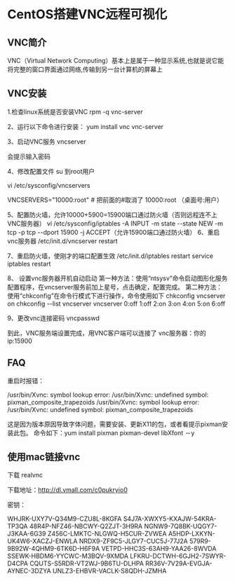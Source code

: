 # CentOS搭建VNC远程可视化

## VNC简介
VNC（Virtual Network Computing）基本上是属于一种显示系统,也就是说它能将完整的窗口界面通过网络,传输到另一台计算机的屏幕上

## VNC安装

1.检查linux系统是否安装VNC
rpm -q vnc-server

2、运行以下命令进行安装：
yum install vnc vnc-server

3、启动VNC服务
vncserver

会提示输入密码

4、修改配置文件
su 到root用户

vi /etc/sysconfig/vncservers

VNCSERVERS="10000:root" # 把前面的#取消了 10000:root （桌面号:用户）

5、配置防火墙，允许10000+5900=15900端口通过防火墙（否则远程连不上VNC服务器）
vi /etc/sysconfig/iptables
-A INPUT -m state --state NEW -m tcp -p tcp --dport 15900 -j ACCEPT（允许15900端口通过防火墙）
6、重启vnc服务器
 /etc/init.d/vncserver restart

7、重启防火墙，使刚才的端口配置生效
/etc/init.d/iptables restart
service iptables restart

8、 设置vnc服务器开机自动启动
第一种方法：使用“ntsysv”命令启动图形化服务配置程序，在vncserver服务前加上星号，点击确定，配置完成。
第二种方法：使用“chkconfig”在命令行模式下进行操作，命令使用如下
chkconfig vncserver on
chkconfig --list vncserver
vncserver       0:off   1:off   2:on    3:on    4:on    5:on    6:off

9、更改vnc连接密码
vncpasswd

到此，VNC服务端设置完成，用VNC客户端可以连接了
vnc服务器：你的ip:15900


## FAQ
重启时报错：

/usr/bin/Xvnc: symbol lookup error: /usr/bin/Xvnc: undefined symbol: 
pixman_composite_trapezoids
/usr/bin/Xvnc: symbol lookup error: /usr/bin/Xvnc: undefined symbol: 
pixman_composite_trapezoids


这是因为版本原因导致字体问题，需要安装、更新X11的包，或者看提示pixman安装此包。
命令如下：yum install pixman pixman-devel libXfont －y


## 使用mac链接vnc

下载 realvnc 

下载地址：http://dl.vmall.com/c0pukryio0


密钥：

WHJRK-UXY7V-Q34M9-CZU8L-8KGFA 
S4J7A-XWXY5-KXAJW-54KRA-TP3QA 
48R4P-NFZ46-NBCWY-Q2ZJT-3H9RA 
NGNW9-7Q8BK-UQGY7-J3KAA-6G39 
Z456C-LMKTC-NLGWQ-H5CUR-ZVWEA 
A5HDP-LXKYN-UK4W6-XACZJ-ENWLA 
NRDX9-ZF9C5-JLGY7-CUC5J-77J2A 
579R9-9B92W-4QHM9-6TK6D-H6F9A 
VETPD-HHC3S-63AH9-YAA26-8WVDA 
SSEWK-HBDM6-YYCWC-M3BQV-9XMDA 
LFKRU-DCTWH-6GJH2-7SWYR-D4CPA 
CQUTS-S5RDR-VT2WJ-9B6TU-DLHPA 
RR36V-7V29A-EVGJA-AYNEC-3DZYA 
UNLZ3-EHBVR-VACLK-S8QDH-JZMHA 

